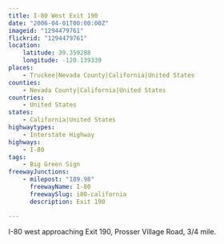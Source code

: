 ```yaml
---
title: I-80 West Exit 190
date: "2006-04-01T00:00:00Z"
imageid: "1294479761"
flickrid: "1294479761"
location:
    latitude: 39.359288
    longitude: -120.139339
places:
    - Truckee|Nevada County|California|United States
counties:
    - Nevada County|California|United States
countries:
    - United States
states:
    - California|United States
highwaytypes:
    - Interstate Highway
highways:
    - I-80
tags:
    - Big Green Sign
freewayJunctions:
    - milepost: "189.98"
      freewayName: I-80
      freewaySlug: i80-california
      description: Exit 190

---
```

I-80 west approaching Exit 190, Prosser Village Road, 3/4 mile.